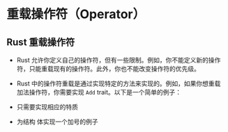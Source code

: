 # 重载操作符（Operator）

## Rust 重载操作符

- Rust 允许你定义自己的操作符，但有一些限制。例如，你不能定义新的操作符，只能重载现有的操作符。此外，你也不能改变操作符的优先级。

- Rust 中的操作符重载是通过实现特定的方法来实现的。例如，如果你想重载加法操作符，你需要实现 `Add` trait。以下是一个简单的例子：

- 只需要实现相应的特质
- 为结构 体实现一个加号的例子